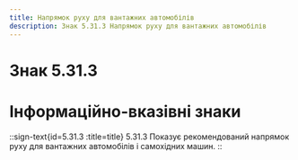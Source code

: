 ```yaml
---
title: Напрямок руху для вантажних автомобілів
description: Знак 5.31.3 Напрямок руху для вантажних автомобілів
---
```

# Знак 5.31.3
# Інформаційно-вказівні знаки
::sign-text{id=5.31.3 :title=title}
5.31.3 Показує рекомендований напрямок руху для вантажних автомобілів і самохідних машин.
::